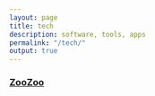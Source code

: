 ```yaml
---
layout: page
title: tech
description: software, tools, apps
permalink: "/tech/"
output: true
---
```


### [ZooZoo](ZooZoo)


